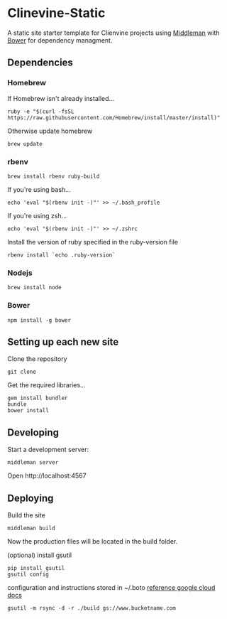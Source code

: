 # Clinevine-Static
A static site starter template for Clienvine projects using [Middleman](https://middlemanapp.com/) with [Bower](http://bower.io/) for dependency managment.

## Dependencies
### Homebrew

If Homebrew isn't already installed...
```shell
ruby -e "$(curl -fsSL https://raw.githubusercontent.com/Homebrew/install/master/install)"
```

Otherwise update homebrew
```shell
brew update
```

### rbenv
```shell
brew install rbenv ruby-build
```
If you're using bash...
```shell
echo 'eval "$(rbenv init -)"' >> ~/.bash_profile
```
If you're using zsh...
```shell
echo 'eval "$(rbenv init -)"' >> ~/.zshrc
```

Install the version of ruby specified in the ruby-version file
```shell
rbenv install `echo .ruby-version`
```

### Nodejs
```shell
brew install node
```

### Bower
```shell
npm install -g bower
```

## Setting up each new site
Clone the repository
```shell
git clone 
```
Get the required libraries...
```shell
gem install bundler
bundle
bower install
```

## Developing
Start a development server:
```shell
middleman server
```
Open http://localhost:4567

## Deploying
Build the site
```shell
middleman build
```
Now the production files will be located in the build folder.

(optional)
install gsutil
```shell
pip install gsutil
gsutil config
```
configuration and instructions stored in ~/.boto
[reference google cloud docs](https://cloud.google.com/storage/docs/gsutil/commands/rsync)

```shell
gsutil -m rsync -d -r ./build gs://www.bucketname.com
```

